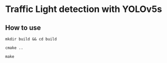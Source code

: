 # Traffic Light detection with YOLOv5s

## How to use

`mkdir build && cd build`

`cmake ..`

`make`

